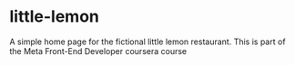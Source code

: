 # little-lemon
A simple home page for the fictional little lemon restaurant. This is part of the Meta Front-End Developer coursera course
